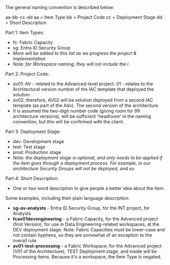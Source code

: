 The general naming convention is described below:

aa-bb-cc-dd
aa = Item Type
bb = Project Code
cc = Deployment Stage
dd = Short Description

Part 1: Item Types:

- fc: Fabric Capacity
- sg: Entra ID Security Group
- _More will be added to this list as we progress the project & implementation_
- *Note: for Workspace naming, they will not include the i* 

Part 2: Project Code:

- av01: AV - related to the Advanced-level project. 01 - relates to the Architectural version number of the IAC template that deployed the solution.
- av02: therefore, AV02 will be solution deployed from a second IAC template (as part of the Adv). The second version of the architecture.
- It is assumed the two-digit number code (giving room for 99 architecture versions), will be sufficient 'headroom' in the naming convention, but this will be confirmed with the client.

Part 3: Deployment Stage:

- dev: Development stage
- test: Test stage
- prod: Production stage
- _Note: the deployment stage is optional, and only needs to be applied if the item goes through a deployment process. For example, in our architecture Security Groups will not be deployed, and so_

Part 4: Short Description:

- One or two word description to give people a better idea about the item.

Some examples, including their plain language description:

- **sg-av-analysts** - Entra ID Security Group, for the INT project, for Analysts
- **fcav01devengineering** - a Fabric Capacity, for the Advanced project (first Version), for use in Data Engineering-related workspaces, at the DEV deployment stage. Note: Fabric Capacities must be lower-case and not contain hyphens, so they are somewhat of an exception to the overall rule.
- **av01-test-processing** - a Fabric Workspace, for the Advanced project (V01 of the Architecture), TEST Deployment stage, and inside will be Processing items. Because it's a workspace, the Item Type is negated. 